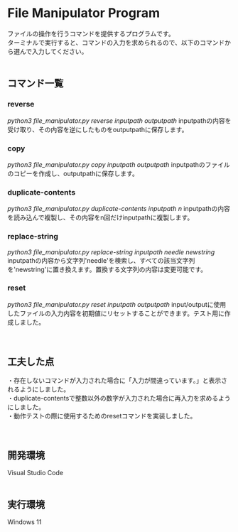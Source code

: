 # File Manipulator Program
ファイルの操作を行うコマンドを提供するプログラムです。</br>
ターミナルで実行すると、コマンドの入力を求められるので、以下のコマンドから選んで入力してください。
</br>
</br>
## コマンド一覧
### reverse
*python3 file_manipulator.py reverse inputpath outputpath*
inputpathの内容を受け取り、その内容を逆にしたものをoutputpathに保存します。</br>
### copy
*python3 file_manipulator.py copy inputpath outputpath*
inputpathのファイルのコピーを作成し、outputpathに保存します。</br>
### duplicate-contents
*python3 file_manipulator.py duplicate-contents inputpath n*
inputpathの内容を読み込んで複製し、その内容をn回だけinputpathに複製します。</br>
### replace-string
*python3 file_manipulator.py replace-string inputpath needle newstring*
inputpathの内容から文字列'needle'を検索し、すべての該当文字列を'newstring'に置き換えます。置換する文字列の内容は変更可能です。</br>
### reset
*python3 file_manipulator.py reset inputpath outputpath*
input/outputに使用したファイルの入力内容を初期値にリセットすることができます。テスト用に作成しました。</br>
</br>
</br>
## 工夫した点
・存在しないコマンドが入力された場合に「入力が間違っています。」と表示されるようにしました。</br>
・duplicate-contentsで整数以外の数字が入力された場合に再入力を求めるようにしました。</br>
・動作テストの際に使用するためのresetコマンドを実装しました。</br>
</br>
</br>
## 開発環境
Visual Studio Code
</br>
</br>
## 実行環境
Windows 11
